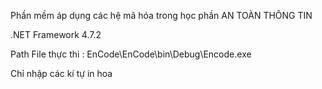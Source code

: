 Phần mềm áp dụng các hệ mã hóa trong học phần AN TOÀN THÔNG TIN

.NET Framework 4.7.2

Path File thực thi : EnCode\EnCode\bin\Debug\Encode.exe

Chỉ nhập các kí tự in hoa
